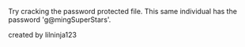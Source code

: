 Try cracking the password protected file. This same individual has the password 'g@mingSuperStars'.

created by lilninja123

